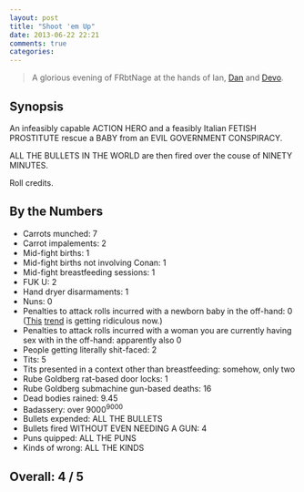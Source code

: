 ```yaml
---
layout: post
title: "Shoot 'em Up"
date: 2013-06-22 22:21
comments: true
categories: 
---
```


> A glorious evening of FRbtNage at the hands of Ian, [Dan](http://www.vulpinedesigns.co.uk) and [Devo](http://moviemorgue.wikia.com).

Synopsis
--------

An infeasibly capable ACTION HERO and a feasibly Italian FETISH PROSTITUTE rescue a BABY from an EVIL GOVERNMENT CONSPIRACY.

ALL THE BULLETS IN THE WORLD are then fired over the couse of NINETY MINUTES.

Roll credits.

By the Numbers
--------------

* Carrots munched: 7
* Carrot impalements: 2
* Mid-fight births: 1
* Mid-fight births not involving Conan: 1
* Mid-fight breastfeeding sessions: 1
* FUK U: 2
* Hand dryer disarmaments: 1
* Nuns: 0
* Penalties to attack rolls incurred with a newborn baby in the off-hand: 0 ([This](../hellboy-ii-the-golden-army/) [trend](https://twitter.com/#!/i_renton/status/191642136020656129) is getting ridiculous now.)
* Penalties to attack rolls incurred with a woman you are currently having sex with in the off-hand: apparently also 0
* People getting literally shit-faced: 2
* Tits: 5
* Tits presented in a context other than breastfeeding: somehow, only two
* Rube Goldberg rat-based door locks: 1
* Rube Goldberg submachine gun-based deaths: 16
* Dead bodies rained: 9.45
* Badassery: over 9000<sup>9000</sup>
* Bullets expended: ALL THE BULLETS
* Bullets fired WITHOUT EVEN NEEDING A GUN: 4
* Puns quipped: ALL THE PUNS
* Kinds of wrong: ALL THE KINDS

Overall: 4 / 5
-------------
